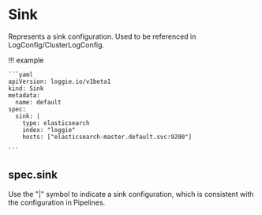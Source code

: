 # Sink

Represents a sink configuration. Used to be referenced in LogConfig/ClusterLogConfig.

!!! example

    ```yaml
    apiVersion: loggie.io/v1beta1
    kind: Sink
    metadata:
      name: default
    spec:
      sink: |
        type: elasticsearch
        index: "loggie"
        hosts: ["elasticsearch-master.default.svc:9200"]

    ```

## spec.sink

Use the "|" symbol to indicate a sink configuration, which is consistent with the configuration in Pipelines.

